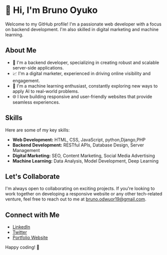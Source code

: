 # 👋 Hi, I'm Bruno Oyuko

Welcome to my GitHub profile! I'm a passionate web developer with a focus on backend development. 
I'm also skilled in digital marketing and machine learning.

## About Me

- 💼 I'm a backend developer, specializing in creating robust and scalable server-side applications.
- 📈 I'm a digital marketer, experienced in driving online visibility and engagement.
- 🧠 I'm a machine learning enthusiast, constantly exploring new ways to apply AI to real-world problems.
- 🌐 I love building responsive and user-friendly websites that provide seamless experiences.
## Skills

Here are some of my key skills:

- **Web Development:** HTML, CSS, JavaScript, python,Django,PHP
- **Backend Development:** RESTful APIs, Database Design, Server Management
- **Digital Marketing:** SEO, Content Marketing, Social Media Advertising
- **Machine Learning:** Data Analysis, Model Development, Deep Learning

## Let's Collaborate

I'm always open to collaborating on exciting projects. If you're looking to work together on developing a responsive
website or any other tech-related venture, feel free to reach out to me at [bruno.odwuor19@gmail.com](mailto:bruno.odwuor19@gmail.com).

## Connect with Me

- [LinkedIn](https://www.linkedin.com/in/bruno-oyuko/)
- [Twitter](https://twitter.com/@u_sawa1)
- [Portfolio Website](https://developer-fullstack.netlify.app/)

Happy coding! 🚀

<!---
oyuko-bruno/oyuko-bruno is a ✨ special ✨ repository because its `README.md` (this file) appears on your GitHub profile.
You can click the Preview link to take a look at your changes.
--->
